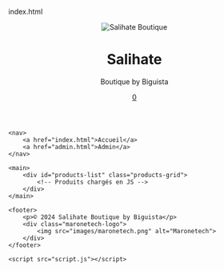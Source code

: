 index.html

<!DOCTYPE html>
<html lang="fr">
<head>
    <meta charset="UTF-8">
    <meta name="viewport" content="width=device-width, initial-scale=1.0">
    <title>Salihate Boutique by Biguista</title>
    <link rel="stylesheet" href="style.css">
    <link rel="stylesheet" href="https://cdnjs.cloudflare.com/ajax/libs/font-awesome/6.0.0/css/all.min.css">
</head>
<body>
    <header>
        <div class="logo">
            <img src="images/logo.png" alt="Salihate Boutique">
            <div class="logo-text">
                <h1>Salihate</h1>
                <p>Boutique by Biguista</p>
            </div>
        </div>
        <div class="cart-icon">
            <a href="cart.html"><i class="fas fa-shopping-cart"></i> <span id="cart-count">0</span></a>
        </div>
    </header>

    <nav>
        <a href="index.html">Accueil</a>
        <a href="admin.html">Admin</a>
    </nav>

    <main>
        <div id="products-list" class="products-grid">
            <!-- Produits chargés en JS -->
        </div>
    </main>

    <footer>
        <p>© 2024 Salihate Boutique by Biguista</p>
        <div class="maronetech-logo">
            <img src="images/maronetech.png" alt="Maronetech">
        </div>
    </footer>

    <script src="script.js"></script>
</body>
</html>